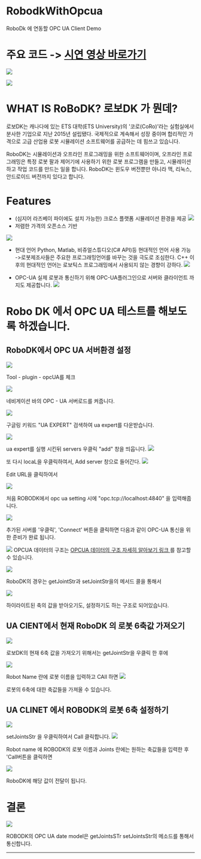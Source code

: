 # RobodkWithOpcua
RoboDk 에 연동할 OPC UA Client Demo
# 주요 코드 ->  [시연 영상 바로가기](https://youtu.be/6orZOy-wD4U)

![](https://images.velog.io/images/marintelli/post/1f5a22e7-ce44-4b07-b184-523acb504110/image.png)



![](https://images.velog.io/images/marintelli/post/9a769637-df2e-4dc7-935f-77b0698f9cb5/image.png)


# WHAT IS RoBoDK? 로보DK 가 뭔데? 

로보DK는 캐나다에 있는 ETS 대학(ETS University)의 '코로(CoRo)'라는 실험실에서 분사한 기업으로 지난 2015년 설립됐다. 국제적으로 계속해서 성장 중이며 합리적인 가격으로 고급 산업용 로봇 시뮬레이션 소프트웨어를 공급하는 데 힘쓰고 있습니다.

RoboDK는 시뮬레이션과 오프라인 프로그래밍을 위한 소프트웨어이며, 오프라인 프로그래밍은 특정 로봇 팔과 제어기에 사용하기 위한 로봇 프로그램을 만들고, 시뮬레이션하고 작업 코드를 만드는 일을 합니다. RoboDK는 윈도우 버전뿐만 아니라 맥, 리눅스, 안드로이드 버전까지 있다고 합니다. 

# Features

* (심지어 라즈베이 파이에도 설치 가능한) 크로스 플랫폼 시뮬레이션 환경을 제공
![](https://images.velog.io/images/marintelli/post/6e0a87f3-00d1-4fcd-811d-071e03d1ab2e/image.png)
* 저렴한 가격의 오픈소스 기반

![](https://images.velog.io/images/marintelli/post/65cc7c29-9145-408b-b7cb-6aabda438783/image.png)

* 현대 언어 Python, Matlab, 비쥬얼스튜디오(C# API)등 현대적인 언어  사용 가능  
->로봇제조사들은 주요한 프로그래밍언어를 바꾸는 것을 극도로 조심한다. C++ 이후의 현대적인 언어는 로보틱스 프로그래밍에서 사용되지 않는 경향이 강하다.
![](https://images.velog.io/images/marintelli/post/b7bb230a-ac6f-470f-a134-db6f1981771d/image.png)

*  OPC-UA 실제 로봇과 통신하기 위해 OPC-UA플러그인으로 서버와 클라이언트 까지도 제공합니다. 
![](https://images.velog.io/images/marintelli/post/6f269ec8-0642-4d1d-89c8-4a7a59b09ad0/image.png)

# Robo DK 에서 OPC UA 테스트를 해보도록 하겠습니다. 


## RoboDK에서 OPC UA 서버환경 설정


![](https://images.velog.io/images/marintelli/post/b473957d-791c-4122-ba56-a8c48d35804d/image.png)

Tool - plugin - opcUA를 체크 

![](https://images.velog.io/images/marintelli/post/1de38ea5-26c3-4402-ae91-db4a805535b5/image.png)

 네비게이션 바의 OPC - UA 서버로드를 켜줍니다. 

![](https://images.velog.io/images/marintelli/post/a74a6d97-d670-408d-ad7f-f29f47584ca4/image.png)

구글링 키워드 "UA EXPERT" 검색하여 ua expert를 다운받습니다. 

![](https://images.velog.io/images/marintelli/post/1d3693e4-1646-4107-b659-f103a99f1d16/image.png)

ua expert를 실행 시킨뒤 servers 우클릭 "add" 창을 띄웁니다. 
![](https://images.velog.io/images/marintelli/post/510ef73e-968a-46f7-90f1-5bd9a06a0d2a/image.png)

또 다시 locaL을 우클릭하여서, Add server 창으로 들어간다. 
![](https://images.velog.io/images/marintelli/post/30d4d45c-c020-4104-8b50-29a3fe91fa72/image.png)

Edit URL을 클릭하여서 

![](https://images.velog.io/images/marintelli/post/591b31be-7181-4187-93e9-40284a36eb17/image.png)

처음 ROBODK에서 opc ua setting 시에 "opc.tcp://localhost:4840" 을 입력해줍니다. 

![](https://images.velog.io/images/marintelli/post/23225dd8-047f-43e8-a4c9-92abc70c1555/image.png)

추가된 서버를 '우클릭', 'Connect' 버튼을 클릭하면 다음과 같이 OPC-UA 통신을 위한 준비가 완료 됩니다. 

![](https://images.velog.io/images/marintelli/post/3317bbf2-025a-4aa3-9720-7148bfd02a57/image.png)
OPCUA 데이터의 구조는 [OPCUA 데이터의 구조 자세히 알아보기 링크 ](https://red-nose-cousin.tistory.com/4)를 참고할 수 있습니다.


![](https://images.velog.io/images/marintelli/post/b6d29b2d-9852-4f02-9f15-522cf30402a4/image.png)

RoboDK의 경우는 getJointStr과 setJointStr을의 메서드 콜을 통해서 


![](https://images.velog.io/images/marintelli/post/7c62b729-ecbf-4aa6-b0df-64936ac03585/image.png)

하이라이트된 축의 값을 받아오기도, 설정하기도 하는 구조로 되어있습니다. 


## UA CIENT에서 현재 RoboDK 의 로봇 6축값 가져오기
![](https://images.velog.io/images/marintelli/post/3f038fa7-067e-444a-8e4a-a40eb6df4c9d/image.png)

로보DK의 현재 6축 값을 가져오기 위해서는 getJointStr을 우클릭 한 후에

![](https://images.velog.io/images/marintelli/post/4b70da72-e7b6-4252-84e8-fb85a5df31a7/image.png)

Robot Name 란에 로봇 이름을 입력하고 CAll 하면 
![](https://images.velog.io/images/marintelli/post/307d9760-63a3-42bd-b29d-cb157b6c9460/image.png)

로봇의 6축에 대한 축값들을 가져올 수 있습니다. 

## UA CLINET 에서 ROBODK의 로봇 6축 설정하기

![](https://images.velog.io/images/marintelli/post/1005161e-434b-4380-aa28-923a36295ad3/image.png)

setJointsStr 을 우클릭하여서 Call 클릭합니다.
![](https://images.velog.io/images/marintelli/post/b079de01-25f7-47d7-8b13-33210d8df030/image.png)

Robot name 에 ROBODK의 로봇 이름과
Joints 란에는 원하는 축값들을 입력한 후 'Call버튼을 클릭하면

![](https://images.velog.io/images/marintelli/post/31f5e44c-6612-4d63-8a03-7f0cfa90bc41/image.png)

RoboDK에 해당 값이 전달이 됩니다.

# 결론

![](https://images.velog.io/images/marintelli/post/e59e0ede-3af4-40af-ada3-7903572a580f/image.png)

ROBODK의 OPC UA date model은 getJointsSTr setJointsStr의 메소드를 통해서 통신합니다. 

---
